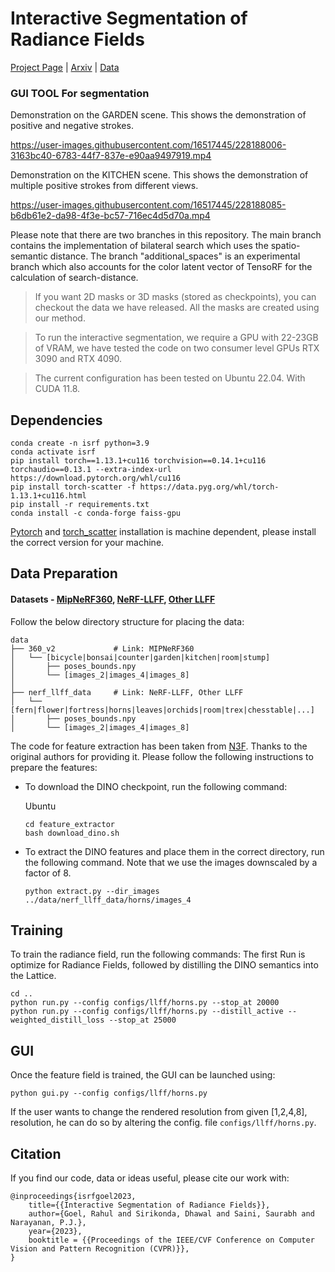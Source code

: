 # Interactive Segmentation of Radiance Fields

[Project Page](https://rahul-goel.github.io/isrf) | [Arxiv](https://arxiv.org/abs/2212.13545) | [Data](https://iiitaphyd-my.sharepoint.com/:f:/g/personal/rahul_goel_research_iiit_ac_in/Es4qJ_plQY1Pnqw_OwSzqNQBdtiFrBLUlLi_Da8Fn2Ukvw?e=9AA6M6)

### GUI TOOL For segmentation

Demonstration on the GARDEN scene. This shows the demonstration of positive and negative strokes.

https://user-images.githubusercontent.com/16517445/228188006-3163bc40-6783-44f7-837e-e90aa9497919.mp4

Demonstration on the KITCHEN scene. This shows the demonstration of multiple positive strokes from different views.

https://user-images.githubusercontent.com/16517445/228188085-b6db61e2-da98-4f3e-bc57-716ec4d5d70a.mp4

Please note that there are two branches in this repository. The main branch contains the implementation of bilateral search which uses the spatio-semantic distance. The branch "additional_spaces" is an experimental branch which also accounts for the color latent vector of TensoRF for the calculation of search-distance.

> If you want 2D masks or 3D masks (stored as checkpoints), you can checkout the data we have released. All the masks are created using our method.

> To run the interactive segmentation, we require a GPU with 22-23GB of VRAM, we have tested the code on two consumer level GPUs RTX 3090 and RTX 4090.

> The current configuration has been tested on Ubuntu 22.04. With CUDA 11.8. 

## Dependencies

```
conda create -n isrf python=3.9
conda activate isrf
pip install torch==1.13.1+cu116 torchvision==0.14.1+cu116 torchaudio==0.13.1 --extra-index-url https://download.pytorch.org/whl/cu116
pip install torch-scatter -f https://data.pyg.org/whl/torch-1.13.1+cu116.html
pip install -r requirements.txt
conda install -c conda-forge faiss-gpu
```

[Pytorch](https://pytorch.org) and [torch_scatter](https://github.com/rusty1s/pytorch_scatter) installation is machine dependent, please install the correct version for your machine.

## Data Preparation


#### Datasets - [MipNeRF360](https://jonbarron.info/mipnerf360/), [NeRF-LLFF](https://drive.google.com/drive/folders/14boI-o5hGO9srnWaaogTU5_ji7wkX2S7), [Other LLFF](https://drive.google.com/drive/folders/1M-_Fdn4ajDa0CS8-iqejv0fQQeuonpKF) 
Follow the below directory structure for placing the data:
```
data
├── 360_v2             # Link: MIPNeRF360
│   └── [bicycle|bonsai|counter|garden|kitchen|room|stump]
│       ├── poses_bounds.npy
│       └── [images_2|images_4|images_8]
│
├── nerf_llff_data     # Link: NeRF-LLFF, Other LLFF
│   └── [fern|flower|fortress|horns|leaves|orchids|room|trex|chesstable|...]
│       ├── poses_bounds.npy
│       └── [images_2|images_4|images_8]
```

The code for feature extraction has been taken from [N3F](https://github.com/dichotomies/N3F). Thanks to the original authors for providing it.
Please follow the following instructions to prepare the features:
- To download the DINO checkpoint, run the following command:
    
    Ubuntu
    ```
    cd feature_extractor
    bash download_dino.sh
    ```
- To extract the DINO features and place them in the correct directory, run the following command. Note that we use the images downscaled by a factor of 8.
    ```
    python extract.py --dir_images ../data/nerf_llff_data/horns/images_4
    ```

## Training
To train the radiance field, run the following commands: The first Run is optimize for Radiance Fields, followed by distilling the DINO semantics into the Lattice.
```
cd ..
python run.py --config configs/llff/horns.py --stop_at 20000
python run.py --config configs/llff/horns.py --distill_active --weighted_distill_loss --stop_at 25000
```

## GUI
Once the feature field is trained, the GUI can be launched using:
```
python gui.py --config configs/llff/horns.py
```
If the user wants to change the rendered resolution from given [1,2,4,8], resolution, he can do so by altering the config. file
`configs/llff/horns.py`.

## Citation

If you find our code, data or ideas useful, please cite our work with:

```
@inproceedings{isrfgoel2023,
    title={{Interactive Segmentation of Radiance Fields}}, 
    author={Goel, Rahul and Sirikonda, Dhawal and Saini, Saurabh and Narayanan, P.J.},
    year={2023},
    booktitle = {{Proceedings of the IEEE/CVF Conference on Computer Vision and Pattern Recognition (CVPR)}},
}
```
